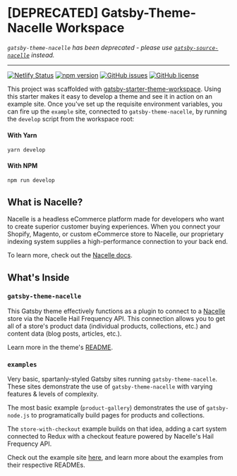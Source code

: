 # [DEPRECATED] Gatsby-Theme-Nacelle Workspace

_`gatsby-theme-nacelle` has been deprecated - please use [`gatsby-source-nacelle`](https://www.gatsbyjs.com/plugins/@nacelle/gatsby-source-nacelle) instead._

---

[![Netlify Status](https://api.netlify.com/api/v1/badges/eea79857-e8bd-4832-87a4-ca398782251f/deploy-status)](https://app.netlify.com/sites/affectionate-sinoussi-2c533e/deploys)
[![npm version](https://img.shields.io/npm/v/@nacelle/gatsby-theme-nacelle.svg)](https://www.npmjs.com/package/@nacelle/gatsby-theme-nacelle)
[![GitHub issues](https://img.shields.io/github/issues/getnacelle/gatsby-theme-nacelle)](https://github.com/getnacelle/gatsby-theme-nacelle/issues)
[![GitHub license](https://img.shields.io/github/license/getnacelle/gatsby-theme-nacelle)](https://github.com/getnacelle/gatsby-theme-nacelle/blob/master/LICENSE)

This project was scaffolded with [gatsby-starter-theme-workspace](https://github.com/gatsbyjs/gatsby-starter-theme-workspace). Using this starter makes it easy to develop a theme and see it in action on an example site. Once you've set up the requisite environment variables, you can fire up the `example` site, connected to `gatsby-theme-nacelle`, by running the `develop` script from the workspace root:

#### With Yarn

```shell
yarn develop
```

#### With NPM

```shell
npm run develop
```

## What is Nacelle?

Nacelle is a headless eCommerce platform made for developers who want to create superior customer buying experiences. When you connect your Shopify, Magento, or custom eCommerce store to Nacelle, our proprietary indexing system supplies a high-performance connection to your back end.

To learn more, check out the [Nacelle docs](https://docs.getnacelle.com/intro.html#what-is-nacelle).

## What's Inside

### `gatsby-theme-nacelle`

This Gatsby theme effectively functions as a plugin to connect to a [Nacelle](https://www.getnacelle.com) store via the Nacelle Hail Frequency API. This connection allows you to get all of a store's product data (individual products, collections, etc.) and content data (blog posts, articles, etc.).

Learn more in the theme's [README](./gatsby-theme-nacelle/README.md).

### `examples`

Very basic, spartanly-styled Gatsby sites running `gatsby-theme-nacelle`. These sites demonstrate the use of `gatsby-theme-nacelle` with varying features & levels of complexity.

The most basic example (`product-gallery`) demonstrates the use of `gatsby-node.js` to programatically build pages for products and collections.

The `store-with-checkout` example builds on that idea, adding a cart system connected to Redux with a checkout feature powered by Nacelle's Hail Frequency API.

Check out the example site [here](https://affectionate-sinoussi-2c533e.netlify.com/), and learn more about the examples from their respective READMEs.
